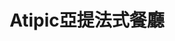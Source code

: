 ---
title: "Atipic亞提法式餐廳"
description: "Atipic亞提法式餐廳"
layout: shop
keywords:
  - 美食競賽
  - 台灣美食
  - 美食精選
datePublished: "2025-06-30"
dateModified: "2025-07-03"
city: "台中市"
district: "西屯區"
address: "台中市西屯區重慶路141之3號"
phone: "0423164891"
geo: "24.166414309165567, 120.65626423516949"
google_map: "https://maps.app.goo.gl/pmSzVe3f2WmQWPv17"
footinder: ""
official: "https://www.atipic.tw/"
award:
  - name: "500盤"
    year: "2024"
    entries:
      - dishes:
          - "諾曼第之旅"

---